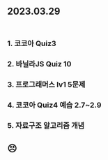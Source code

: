 ## 2023.03.29<br/><br/>

### 1. 코코아 Quiz3
### 2. 바닐라JS Quiz 10
### 3. 프로그래머스 lv1 5문제
### 4. 코코아 Quiz4 예습 2.7~2.9
### 5. 자료구조 알고리즘 개념 



## 😣
